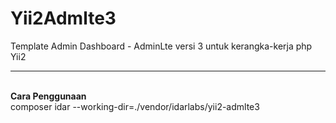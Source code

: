 Yii2Admlte3
==================

Template Admin Dashboard - AdminLte versi 3 untuk kerangka-kerja php Yii2
<hr><br>
<strong>Cara Penggunaan</strong><br>
composer idar --working-dir=./vendor/idarlabs/yii2-admlte3
